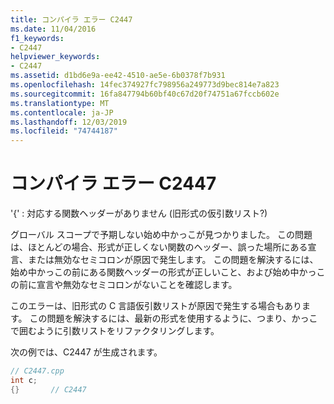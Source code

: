 ```yaml
---
title: コンパイラ エラー C2447
ms.date: 11/04/2016
f1_keywords:
- C2447
helpviewer_keywords:
- C2447
ms.assetid: d1bd6e9a-ee42-4510-ae5e-6b0378f7b931
ms.openlocfilehash: 14fec374927fc798956a249773d9bec814e7a823
ms.sourcegitcommit: 16fa847794b60bf40c67d20f74751a67fccb602e
ms.translationtype: MT
ms.contentlocale: ja-JP
ms.lasthandoff: 12/03/2019
ms.locfileid: "74744187"
---
```

# <a name="compiler-error-c2447"></a>コンパイラ エラー C2447

'{' : 対応する関数ヘッダーがありません (旧形式の仮引数リスト?)

グローバル スコープで予期しない始め中かっこが見つかりました。 この問題は、ほとんどの場合、形式が正しくない関数のヘッダー、誤った場所にある宣言、または無効なセミコロンが原因で発生します。 この問題を解決するには、始め中かっこの前にある関数ヘッダーの形式が正しいこと、および始め中かっこの前に宣言や無効なセミコロンがないことを確認します。

このエラーは、旧形式の C 言語仮引数リストが原因で発生する場合もあります。 この問題を解決するには、最新の形式を使用するように、つまり、かっこで囲むように引数リストをリファクタリングします。

次の例では、C2447 が生成されます。

```cpp
// C2447.cpp
int c;
{}       // C2447
```
